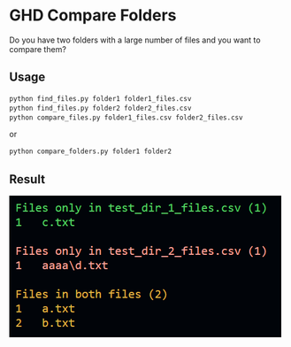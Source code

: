 # GHD Compare Folders

Do you have two folders with a large number of files and you want to compare them?

## Usage

```bash
python find_files.py folder1 folder1_files.csv
python find_files.py folder2 folder2_files.csv
python compare_files.py folder1_files.csv folder2_files.csv
```

or

```bash
python compare_folders.py folder1 folder2
```

## Result 

![Example](demo.png)
